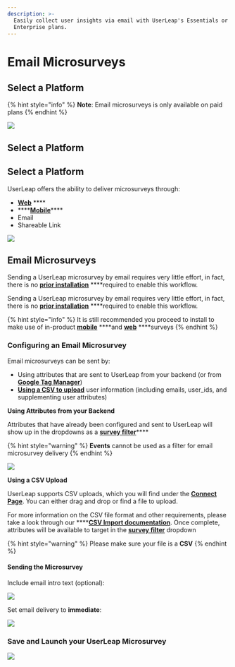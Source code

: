 ```yaml
---
description: >-
  Easily collect user insights via email with UserLeap's Essentials or
  Enterprise plans.
---
```


# Email Microsurveys

## Select a Platform

{% hint style="info" %}
**Note**: Email microsurveys is only available on paid plans
{% endhint %}

![](https://p35.tr2.n0.cdn.getcloudapp.com/items/DOuD6Prp/d9228b9c-1979-41c3-9411-ee89b88bf128.jpg?v=672a380bb110d7897e2c107c6a19ea47)

## Select a Platform

## Select a Platform

UserLeap offers the ability to deliver microsurveys through: 

* [**Web**](../installation/web-sdk/) ****
* \*\*\*\*[**Mobile**](../installation/mobile-sdks/)\*\*\*\*
* Email
* Shareable Link

![](https://p35.tr2.n0.cdn.getcloudapp.com/items/jkuLE6Gy/a3108c08-3c64-4553-b2ed-4c1407d39ad8.jpg?v=bf36198475db1bd77fb68fbe01f90bfe)

## **Email Microsurveys**

Sending a UserLeap microsurvey by email requires very little effort, in fact, there is no [**prior installation**]() ****required to enable this workflow. 

Sending a UserLeap microsurvey by email requires very little effort, in fact, there is no [**prior installation**]() ****required to enable this workflow. 

{% hint style="info" %}
It is still recommended you proceed to install to make use of in-product [**mobile**](../installation/mobile-sdks/) ****and [**web**](../installation/web-sdk/) ****surveys
{% endhint %}

### **Configuring an Email Microsurvey**

Email microsurveys can be sent by:

* Using attributes that are sent to UserLeap from your backend \(or from [**Google Tag Manager**](../installation/web-sdk/google-tag-manager-new/adding-attributes.md)\)
* [**Using a CSV to upload**](../integrations/uploading-a-csv.md) user information \(including emails, user\_ids, and supplementing user attributes\)

**Using Attributes from your Backend**

Attributes that have already been configured and sent to UserLeap will show up in the dropdowns as a [**survey filter**](../product-definitions/interacting-with-survey-filters-and-triggers.md)\*\*\*\*

{% hint style="warning" %}
**Events** cannot be used as a filter for email microsurvey delivery
{% endhint %}

![](https://p35.tr2.n0.cdn.getcloudapp.com/items/6qu8e9pm/ea75d4b6-96da-4862-8c6b-ecc1fc0d61d3.jpg?v=c4d10695129a9e114831a5871caaeeb9)

**Using a CSV Upload**

UserLeap supports CSV uploads, which you will find under the [**Connect Page**](https://www.app.userleap.com/connect). You can either drag and drop or find a file to upload.

For more information on the CSV file format and other requirements, please take a look through our ****[**CSV Import documentation**](../integrations/uploading-a-csv.md). Once complete, attributes will be available to target in the [**survey filter**](../product-definitions/interacting-with-survey-filters-and-triggers.md) dropdown

{% hint style="warning" %}
Please make sure your file is a **CSV**
{% endhint %}

#### **Sending the Microsurvey**

Include email intro text \(optional\):

![](https://p35.tr2.n0.cdn.getcloudapp.com/items/P8u5bd2d/ba57c2ea-ea2a-4b23-a564-2ab1c3feb47e.jpg?v=e0fa82e0a95aa7b53d5c6055aef406ad)

Set email delivery to **immediate**: 

![](https://p35.tr2.n0.cdn.getcloudapp.com/items/mXupyZNw/46653dd5-3ee6-408e-9dfa-9152716502ab.jpg?v=1c1db234aa01b84415789d45c226e0d4)

### **Save and Launch your UserLeap Microsurvey**

![](https://p35.tr2.n0.cdn.getcloudapp.com/items/Jru4npLG/30ff6a66-9b62-49fc-83b8-6f8f57a1bf0c.gif?v=b7a8943e953fa2ce34820a2dbb27b1c2)



